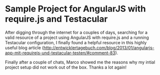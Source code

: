 Sample Project for AngularJS with require.js and Testacular
==============================

After digging through the internet for a couples of days, searching for a valid resource of a project using AngularJS with
require.js and a running Testacular configuration, I finally found a helpful resource in this highly useful blog article (http://entwicklertagebuch.com/blog/2013/01/angularjs-app-mit-requirejs-und-testacular-testen/#comment-83).

Finally after a couple of chats, Marco showed me the reasons why my intial project setup did not work out of the box. Thanks
a lot again!
